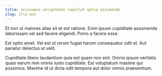 ```yaml
---
title: accusamus voluptatem repellat optio assumenda
slug: illo aut
---
```


Et non ut maiores alias sit et est ratione. Enim ipsum cupiditate assumenda laboriosam vel sed facere eligendi. Porro a facere esse.

Est optio amet. Vel est ut rerum fugiat harum consequatur odit et. Aut pariatur delectus ut velit.

Cupiditate libero laudantium quia est quam non sint. Omnis ipsum veritatis quasi earum rem omnis iusto cupiditate. Est voluptatum maxime qui possimus. Maxime id ut dicta odit tempora aut dolor omnis praesentium.
